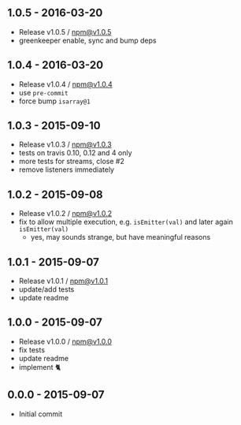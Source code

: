 

## 1.0.5 - 2016-03-20
- Release v1.0.5 / npm@v1.0.5
- greenkeeper enable, sync and bump deps

## 1.0.4 - 2016-03-20
- Release v1.0.4 / npm@v1.0.4
- use `pre-commit`
- force bump `isarray@1`

## 1.0.3 - 2015-09-10
- Release v1.0.3 / npm@v1.0.3
- tests on travis 0.10, 0.12 and 4 only
- more tests for streams, close #2
- remove listeners immediately

## 1.0.2 - 2015-09-08
- Release v1.0.2 / npm@v1.0.2
- fix to allow multiple execution, e.g. `isEmitter(val)` and later again `isEmitter(val)`
  + yes, may sounds strange, but have meaningful reasons

## 1.0.1 - 2015-09-07
- Release v1.0.1 / npm@v1.0.1
- update/add tests
- update readme

## 1.0.0 - 2015-09-07
- Release v1.0.0 / npm@v1.0.0
- fix tests
- update readme
- implement :cat2:

## 0.0.0 - 2015-09-07
- Initial commit